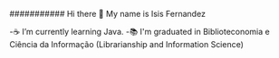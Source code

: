 ########### Hi there 👋 My name is Isis Fernandez

-☕ I’m currently learning Java.
-📚 I'm graduated in Biblioteconomia e Ciência da Informação (Librarianship and Information Science)


<!--
**IsisFernandez/IsisFernandez** is a ✨ _special_ ✨ repository because its `README.md` (this file) appears on your GitHub profile.

Here are some ideas to get you started:

- 🔭 I’m currently working on ...
- 🌱 I’m currently learning ...
- 👯 I’m looking to collaborate on ...
- 🤔 I’m looking for help with ...
- 💬 Ask me about ...
- 📫 How to reach me: ...
- 😄 Pronouns: ...
- ⚡ Fun fact: ...
-->
